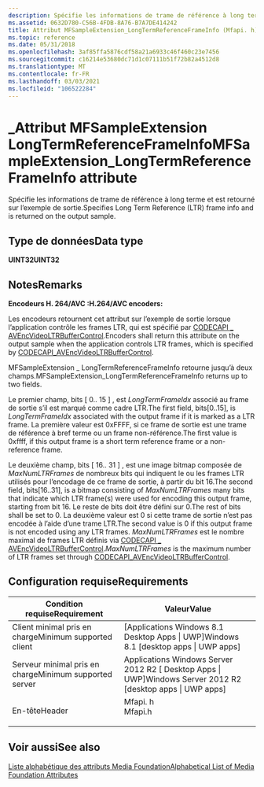 ```yaml
---
description: Spécifie les informations de trame de référence à long terme et est retourné sur l’exemple de sortie.
ms.assetid: 0632D780-C56B-4FDB-8A76-B7A7DE414242
title: Attribut MFSampleExtension_LongTermReferenceFrameInfo (Mfapi. h)
ms.topic: reference
ms.date: 05/31/2018
ms.openlocfilehash: 3af85ffa5876cdf58a21a6933c46f460c23e7456
ms.sourcegitcommit: c16214e53680dc71d1c07111b51f72b82a4512d8
ms.translationtype: MT
ms.contentlocale: fr-FR
ms.lasthandoff: 03/03/2021
ms.locfileid: "106522284"
---
```

# <a name="mfsampleextension_longtermreferenceframeinfo-attribute"></a><span data-ttu-id="bf19b-103">\_Attribut MFSampleExtension LongTermReferenceFrameInfo</span><span class="sxs-lookup"><span data-stu-id="bf19b-103">MFSampleExtension\_LongTermReferenceFrameInfo attribute</span></span>

<span data-ttu-id="bf19b-104">Spécifie les informations de trame de référence à long terme et est retourné sur l’exemple de sortie.</span><span class="sxs-lookup"><span data-stu-id="bf19b-104">Specifies Long Term Reference (LTR) frame info and is returned on the output sample.</span></span>

## <a name="data-type"></a><span data-ttu-id="bf19b-105">Type de données</span><span class="sxs-lookup"><span data-stu-id="bf19b-105">Data type</span></span>

<span data-ttu-id="bf19b-106">**UINT32**</span><span class="sxs-lookup"><span data-stu-id="bf19b-106">**UINT32**</span></span>

## <a name="remarks"></a><span data-ttu-id="bf19b-107">Notes</span><span class="sxs-lookup"><span data-stu-id="bf19b-107">Remarks</span></span>

<span data-ttu-id="bf19b-108">**Encodeurs H. 264/AVC :**</span><span class="sxs-lookup"><span data-stu-id="bf19b-108">**H.264/AVC encoders:**</span></span>

<span data-ttu-id="bf19b-109">Les encodeurs retournent cet attribut sur l’exemple de sortie lorsque l’application contrôle les frames LTR, qui est spécifié par [CODECAPI \_ AVEncVideoLTRBufferControl](codecapi-avencvideoltrbuffercontrol.md).</span><span class="sxs-lookup"><span data-stu-id="bf19b-109">Encoders shall return this attribute on the output sample when the application controls LTR frames, which is specified by [CODECAPI\_AVEncVideoLTRBufferControl](codecapi-avencvideoltrbuffercontrol.md).</span></span>

<span data-ttu-id="bf19b-110">MFSampleExtension \_ LongTermReferenceFrameInfo retourne jusqu’à deux champs.</span><span class="sxs-lookup"><span data-stu-id="bf19b-110">MFSampleExtension\_LongTermReferenceFrameInfo returns up to two fields.</span></span>

<span data-ttu-id="bf19b-111">Le premier champ, bits \[ 0.. 15 \] , est *LongTermFrameIdx* associé au frame de sortie s’il est marqué comme cadre LTR.</span><span class="sxs-lookup"><span data-stu-id="bf19b-111">The first field, bits\[0..15\], is *LongTermFrameIdx* associated with the output frame if it is marked as a LTR frame.</span></span> <span data-ttu-id="bf19b-112">La première valeur est 0xFFFF, si ce frame de sortie est une trame de référence à bref terme ou un frame non-référence.</span><span class="sxs-lookup"><span data-stu-id="bf19b-112">The first value is 0xffff, if this output frame is a short term reference frame or a non-reference frame.</span></span>

<span data-ttu-id="bf19b-113">Le deuxième champ, bits \[ 16.. 31 \] , est une image bitmap composée de *MaxNumLTRFrames* de nombreux bits qui indiquent le ou les frames LTR utilisés pour l’encodage de ce frame de sortie, à partir du bit 16.</span><span class="sxs-lookup"><span data-stu-id="bf19b-113">The second field, bits\[16..31\], is a bitmap consisting of *MaxNumLTRFrames* many bits that indicate which LTR frame(s) were used for encoding this output frame, starting from bit 16.</span></span> <span data-ttu-id="bf19b-114">Le reste de bits doit être défini sur 0.</span><span class="sxs-lookup"><span data-stu-id="bf19b-114">The rest of bits shall be set to 0.</span></span> <span data-ttu-id="bf19b-115">La deuxième valeur est 0 si cette trame de sortie n’est pas encodée à l’aide d’une trame LTR.</span><span class="sxs-lookup"><span data-stu-id="bf19b-115">The second value is 0 if this output frame is not encoded using any LTR frames.</span></span> <span data-ttu-id="bf19b-116">*MaxNumLTRFrames* est le nombre maximal de frames LTR définis via [CODECAPI \_ AVEncVideoLTRBufferControl](codecapi-avencvideoltrbuffercontrol.md).</span><span class="sxs-lookup"><span data-stu-id="bf19b-116">*MaxNumLTRFrames* is the maximum number of LTR frames set through [CODECAPI\_AVEncVideoLTRBufferControl](codecapi-avencvideoltrbuffercontrol.md).</span></span>

## <a name="requirements"></a><span data-ttu-id="bf19b-117">Configuration requise</span><span class="sxs-lookup"><span data-stu-id="bf19b-117">Requirements</span></span>



| <span data-ttu-id="bf19b-118">Condition requise</span><span class="sxs-lookup"><span data-stu-id="bf19b-118">Requirement</span></span> | <span data-ttu-id="bf19b-119">Valeur</span><span class="sxs-lookup"><span data-stu-id="bf19b-119">Value</span></span> |
|-------------------------------------|------------------------------------------------------------------------------------|
| <span data-ttu-id="bf19b-120">Client minimal pris en charge</span><span class="sxs-lookup"><span data-stu-id="bf19b-120">Minimum supported client</span></span><br/> | <span data-ttu-id="bf19b-121">\[Applications Windows 8.1 Desktop Apps \| UWP\]</span><span class="sxs-lookup"><span data-stu-id="bf19b-121">Windows 8.1 \[desktop apps \| UWP apps\]</span></span><br/>                                |
| <span data-ttu-id="bf19b-122">Serveur minimal pris en charge</span><span class="sxs-lookup"><span data-stu-id="bf19b-122">Minimum supported server</span></span><br/> | <span data-ttu-id="bf19b-123">Applications Windows Server 2012 R2 \[ Desktop Apps \| UWP\]</span><span class="sxs-lookup"><span data-stu-id="bf19b-123">Windows Server 2012 R2 \[desktop apps \| UWP apps\]</span></span><br/>                     |
| <span data-ttu-id="bf19b-124">En-tête</span><span class="sxs-lookup"><span data-stu-id="bf19b-124">Header</span></span><br/>                   | <dl> <span data-ttu-id="bf19b-125"><dt>Mfapi. h</dt></span><span class="sxs-lookup"><span data-stu-id="bf19b-125"><dt>Mfapi.h</dt></span></span> </dl> |



## <a name="see-also"></a><span data-ttu-id="bf19b-126">Voir aussi</span><span class="sxs-lookup"><span data-stu-id="bf19b-126">See also</span></span>

<dl> <dt>

[<span data-ttu-id="bf19b-127">Liste alphabétique des attributs Media Foundation</span><span class="sxs-lookup"><span data-stu-id="bf19b-127">Alphabetical List of Media Foundation Attributes</span></span>](alphabetical-list-of-media-foundation-attributes.md)
</dt> </dl>

 

 




